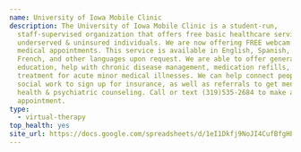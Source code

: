 ```yaml
---
name: University of Iowa Mobile Clinic
description: The University of Iowa Mobile Clinic is a student-run,
  staff-supervised organization that offers free basic healthcare services to
  underserved & uninsured individuals. We are now offering FREE webcam and phone
  medical appointments. This service is available in English, Spanish, Arabic,
  French, and other languages upon request. We are able to offer general health
  education, help with chronic disease management, medication refills, and
  treatment for acute minor medical illnesses. We can help connect people with
  social work to sign up for insurance, as well as referrals to get mental
  health & psychiatric counseling. Call or text (319)535-2684 to make an
  appointment.
type:
  - virtual-therapy
top_health: yes
site_url: https://docs.google.com/spreadsheets/d/1eI1Dkfj9NoJI4CufBfgHE1BM1ft1OJPVxnA04fZpvf8/edit#gid=1192713430
---
```

